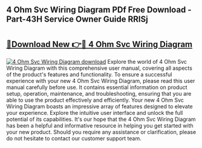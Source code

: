## 4 Ohm Svc Wiring Diagram PDf Free Download - Part-43H Service Owner Guide RRISj

# <h2><a href="http://dfj99fy.blite.top/?on=4+Ohm+Svc+Wiring+Diagram">🔗Download New 👉🔴 4 Ohm Svc Wiring Diagram</a></h2>

[![4 Ohm Svc Wiring Diagram download](https://i.imgur.com/lujVjoI.png)](http://dfj99fy.blite.top/?on=4+Ohm+Svc+Wiring+Diagram)
Explore the world of 4 Ohm Svc Wiring Diagram with this comprehensive user manual, covering all aspects of the product's features and functionality. To ensure a successful experience with your new 4 Ohm Svc Wiring Diagram, please read this user manual carefully before use. It contains essential information on product setup, operation, maintenance, and troubleshooting, ensuring that you are able to use the product effectively and efficiently. Your new 4 Ohm Svc Wiring Diagram boasts an impressive array of features designed to elevate your experience. Explore the intuitive user interface and unlock the full potential of its capabilities. It's our hope that the 4 Ohm Svc Wiring Diagram has been a helpful and informative resource in helping you get started with your new product. Should you require any assistance or clarification, please do not hesitate to contact our customer support team.
